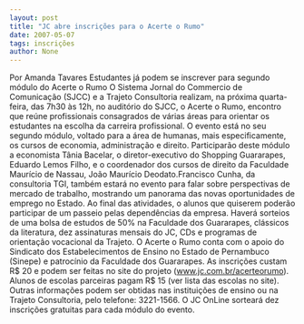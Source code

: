 ```yaml
---
layout: post
title: "JC abre inscrições para o Acerte o Rumo"
date: 2007-05-07
tags: inscrições
author: None
---
```

Por Amanda Tavares
Estudantes já podem se inscrever para segundo módulo do Acerte o Rumo O Sistema Jornal do Commercio de Comunicação (SJCC) e a Trajeto Consultoria realizam, na próxima quarta-feira, das 7h30 às 12h, no auditório do SJCC, o Acerte o Rumo, encontro que reúne profissionais consagrados de várias áreas para orientar os estudantes na escolha da carreira profissional.
O evento está no seu segundo módulo, voltado para a área de humanas, mais especificamente, os cursos de economia, administração e direito.
Participarão deste módulo a economista Tânia Bacelar, o diretor-executivo do Shopping Guararapes, Eduardo Lemos Filho, e o coordenador dos cursos de direito da Faculdade Maurício de Nassau, João Maurício Deodato.Francisco Cunha, da consultoria TGI, também estará no evento para falar sobre perspectivas de mercado de trabalho, mostrando um panorama das novas oportunidades de emprego no Estado.
Ao final das atividades, o alunos que quiserem poderão participar de um passeio pelas dependências da empresa. Haverá sorteios de uma bolsa de estudos de 50% na Faculdade dos Guararapes, clássicos da literatura, dez assinaturas mensais do JC, CDs e programas de orientação vocacional da Trajeto.
O Acerte o Rumo conta com o apoio do Sindicato dos Estabelecimentos de Ensino no Estado de Pernambuco (Sinepe) e patrocínio da Faculdade dos Guararapes.
As inscrições custam R$ 20 e podem ser feitas no site do projeto (www.jc.com.br/acerteorumo). Alunos de escolas parceiras pagam R$ 15 (ver lista das escolas no site). Outras informações podem ser obtidas nas instituições de ensino ou na Trajeto Consultoria, pelo telefone: 3221-1566.
O JC OnLine sorteará dez inscrições gratuitas para cada módulo do evento. 